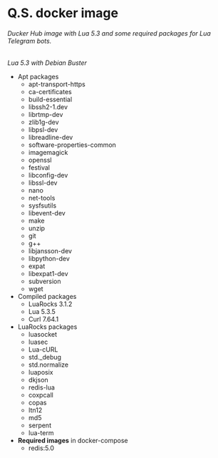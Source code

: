 # Q.S. docker image
###### Ducker Hub image with Lua 5.3 and some required packages for Lua Telegram bots.

*Lua 5.3 with Debian Buster*
  - Apt packages
     * apt-transport-https
     * ca-certificates
     * build-essential
     * libssh2-1.dev
     * librtmp-dev
     * zlib1g-dev
     * libpsl-dev
     * libreadline-dev
     * software-properties-common
     * imagemagick
     * openssl
     * festival
     * libconfig-dev
     * libssl-dev
     * nano
     * net-tools
     * sysfsutils
     * libevent-dev
     * make
     * unzip
     * git
     * g++
     * libjansson-dev
     * libpython-dev
     * expat
     * libexpat1-dev
     * subversion
     * wget
  - Compiled packages
     * LuaRocks 3.1.2
     * Lua 5.3.5
     * Curl 7.64.1
  - LuaRocks packages
     * luasocket
     * luasec
     * Lua-cURL
     * std._debug
     * std.normalize
     * luaposix
     * dkjson
     * redis-lua
     * coxpcall
     * copas
     * ltn12
     * md5
     * serpent
     * lua-term
  - **Required images** in docker-compose
     * redis:5.0
